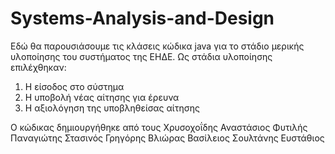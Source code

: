 # Systems-Analysis-and-Design

Εδώ θα παρουσιάσουμε τις κλάσεις κώδικα java για το στάδιο μερικής υλοποίησης του συστήματος της ΕΗΔΕ.
Ως στάδια υλοποίησης επιλέχθηκαν:
1. Η είσοδος στο σύστημα
2. Η υποβολή νέας αίτησης για έρευνα
3. Η αξιολόγηση της υποβληθείσας αίτησης

Ο κώδικας δημιουργήθηκε από τους 
Χρυσοχοΐδης Αναστάσιος
Φυτιλής Παναγιώτης
Στασινός Γρηγόρης
Βλιώρας Βασίλειος
Σουλτάνης Ευστάθιος
